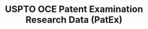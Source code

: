 ---
layout: default
bigquery: https://console.cloud.google.com/bigquery?p=patents-public-data&d=uspto_oce_pair&page=dataset
citation: 'Graham, S. Marco, A., and Miller, A. (2015). “The USPTO Patent Examination
  Research Dataset: A Window on the Process of Patent Examination.”'
contributors: Graham, S. Marco, A., Miller, A.
cost: None
description: The latest version of PatEx (referred to below as the 2020 release) contains
  detailed information on nearly 11.9 million publicly-viewable provisional and non-provisional
  patent applications to the USPTO and over 4.6 million Patent Cooperation Treaty
  (PCT) applications. It is based on data that OCE downloaded from the Patent Examination
  Data System (PEDS) in April, 2021. The PEDS data are sourced from Public PAIR. The
  first time that OCE used PEDS as the basis of PatEx was for the 2019 release. We
  took the PEDS data and organized it into the familiar PatEx data files, which are
  based on the organization of the Public PAIR portal. The data files include information
  on each application’s characteristics, prosecution history, continuation history,
  claims of foreign priority, patent term adjustment history, publication history,
  and correspondence address information.
documentation: 'For the 2019 and later releases, new technical documentation is available
  https://www.uspto.gov/sites/default/files/documents/PatEx-2019-Technical-Doc.pdf


  A document describing the 2014-2017 data sets is available and can be cited as:
  Graham, Stuart J.H. and Marco, Alan C. and Miller, Richard, The USPTO Patent Examination
  Research Dataset: A Window on the Process of Patent Examination (November 30, 2015).
  Available at SSRN: https://ssrn.com/abstract=2702637.'
last_edit: Mon, 04 Apr 2022 19:06:22 GMT
location: https://www.uspto.gov/ip-policy/economic-research/research-datasets/patent-examination-research-dataset-public-pair
maintained_by: EconomicsData@uspto.gov
related_publications: https://ssrn.com/abstract=29956744, https://ssrn.com/abstract=2702637
schema_fields: '[''abandon_date'', ''invention_subject_matter'', ''foreign_parent_date'',
  ''file_location_date'', ''examiner_id'', ''correspondence_name_line_2'', ''inventor_region_code'',
  ''event_description'', ''sequence_number'', ''earliest_pgpub_date'', ''atty_docket_number'',
  ''correspondence_city'', ''application_number_pair'', ''aia_first_to_file'', ''appl_status_code'',
  ''small_entity_indicator'', ''examiner_name_middle'', ''continuation_type'', ''correspondence_country_name'',
  ''application_number'', ''inventor_address_type'', ''inventor_name_first'', ''uspc_subclass'',
  ''correspondence_postal_code'', ''status_description'', ''inventor_name_last'',
  ''status_code'', ''wipo_pub_number'', ''patent_number'', ''correspondence_street_line_1'',
  ''correspondence_region_code'', ''application_type'', ''parent_filing_date'', ''invention_title'',
  ''foreign_parent_id'', ''inventor_country_code'', ''examiner_art_unit'', ''appl_status_date'',
  ''examiner_name_last'', ''examiner_name_first'', ''event_code'', ''parent_country'',
  ''uspc_class'', ''disposal_type'', ''correspondence_name_line_1'', ''child_application_number'',
  ''confirm_number'', ''parent_application_number'', ''inventor_rank'', ''wipo_pub_date'',
  ''patent_issue_date'', ''customer_number'', ''recorded_date'', ''correspondence_region_name'',
  ''inventor_country_name'', ''filing_date'', ''earliest_pgpub_number'', ''correspondence_street_line_2'',
  ''parent_country_code'', ''file_location'', ''inventor_name_middle'', ''correspondence_country_code'',
  ''child_filing_date'']'
shortname: patex
tags:
- patents
- legal
- history
terms_of_use: 'USPTO’s online databases are not designed or intended to be a source
  for bulk downloads of USPTO data when accessed through the website’s interfaces.
  Individuals, companies, IP addresses, or blocks of IP addresses who, in effect,
  deny or decrease service by generating unusually high numbers of database accesses
  (searches, pages, or hits), whether generated manually or in an automated fashion,
  may be denied access to USPTO servers without notice.


  Bulk data products may be separately obtained from the USPTO, either for free or
  at the cost of dissemination. For details, see information on Electronic Bulk Data
  Products: https://www.uspto.gov/learning-and-resources/electronic-bulk-data-products'
title: USPTO OCE Patent Examination Research Data (PatEx)
uuid: 4342caa7-23af-420c-b2f6-6088f133df6a
---